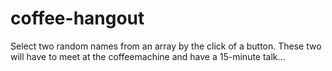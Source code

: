# coffee-hangout
Select two random names from an array by the click of a button. These two will have to meet at the coffeemachine and have a 15-minute talk...
